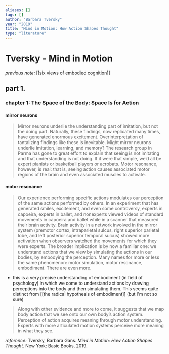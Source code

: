 ```yaml
---
aliases: []
tags: []
author: "Barbara Tversky"
year: "2019"
title: "Mind in Motion: How Action Shapes Thought"
type: "literature"
---
```


# Tversky - Mind in Motion

_previous note:_ [[six views of embodied cognition]]

## part 1.

### chapter 1: The Space of the Body: Space Is for Action

#### mirror neurons

> Mirror neurons underlie the understanding part of imitation, but not the doing part. Naturally, these findings, now replicated many times, have generated enormous excitement. Overinterpretation of tantalizing findings like these is inevitable. Might mirror neurons underlie imitation, learning, and memory? The research group in Parma has gone to great effort to explain that seeing is not imitating and that understanding is not doing. If it were that simple, we’d all be expert pianists or basketball players or acrobats. Motor resonance, however, is real: that is, seeing action causes associated motor regions of the brain and even associated muscles to activate.

#### motor resonance

> Our experience performing specific actions modulates our perception of the same actions performed by others. In an experiment that has generated smiles, excitement, and even some controversy, experts in capoeira, experts in ballet, and nonexperts viewed videos of standard movements in capoeira and ballet while in a scanner that measured their brain activity. Brain activity in a network involved in the mirror system (premotor cortex, intraparietal sulcus, right superior parietal lobe, and left posterior superior temporal sulcus) showed more activation when observers watched the movements for which they were experts.
> The broader implication is by now a familiar one: we understand actions that we view by simulating the actions in our bodies, by embodying the perception. Many names for more or less the same phenomenon: motor simulation, motor resonance, embodiment. There are even more.

- this is a very precise understanding of embodiment (in field of psychology) in which we come to understand actions by drawing perceptions into the body and then simulating them. This seems quite distinct from [[the radical hypothesis of embodiment]] (but I'm not so sure) 

> Along with other evidence and more to come, it suggests that we map body action that we see onto our own body’s action system. Perception of action acquires meaning through motor understanding. Experts with more articulated motion systems perceive more meaning in what they see.

_reference:_ Tversky, Barbara Gans. _Mind in Motion: How Action Shapes Thought_. New York: Basic Books, 2019.



